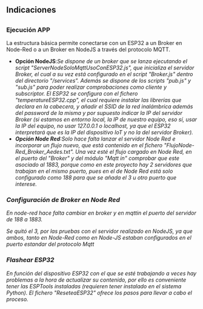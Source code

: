 <h2>Indicaciones<h2>
<h3>Ejecución APP</h3>
<p>La estructura básica permite conectarse con un ESP32 a un Broker en Node-Red o a un Broker en NodeJS a través del protocolo MQTT.</p>
<ul>
<li>
<b>Opción NodeJS</b>:<em>Se dispone de un broker que se lanza ejecutando el script "ServerNodeSoloMqttUsoConESP32.js", que inicializa
el servidor Broker, el cual a su vez está configurado en el script "Broker.js" dentro del directorio "/services". Además se dispone de 
los scripts "pub.js" y "sub.js" para poder realizar comprobaciones como cliente y subscriptor. El ESP32 se configura con el fichero 
"temperatureESP32.cpp", el cual requiere instalar las librerías que declara en la cabecera, y añadir el SSID de la red inalámbrica además
del password de la misma y por supuesto indicar la IP del servidor Broker (si estamos en entorno local, la IP de nuestro equipo, eso sí, 
usar la IP del equipo, no usar 127.0.0.1 o localhost, ya que el ESP32 interpretará que es la IP del dispositivo IoT y no la del servidor
Broker).<em>
</li>
<li>
<b>Opción Node Red</b>:<em>Solo hace falta lanzar el servidor Node Red e incorporar un flujo nuevo, que está contenido en el fichero
"FlujoNode-Red_Broker_Aedes.txt". Una vez esté el flujo cargado en Node Red, en el puerto del "Broker" y del módulo "Mqtt in" comprobar
que este asociado al 1883, porque como en este proyecto hay 2 servidores que trabajan en el mismo puerto, pues en el de Node Red
está solo configurado como 188 para que se añada el 3 u otro puerto que interese.</em>
</li>
</ul>
<h3> Configuración de Broker en Node Red </h3>
<p>En node-red hace falta cambiar en broker y en mqttin el puerto del servidor de 188 a 1883.</p>
<p>Se quitó el 3, por las pruebas con el servidor realizado en NodeJS, ya que ambos, tanto en Node-Red
como en Node-JS estaban configurados en el puerto estandar del protocolo Mqtt</p>
<h3>Flashear ESP32</h3>
<p>En función del dispositivo ESP32 con el que se esté trabajando a veces hay problemas a la hora de actualizar su contenido, por ello
es conveniente tener las ESPTools instaladas (requieren tener instalado en el sistema Python). El fichero "ReseteaESP32" ofrece
los pasos para llevar a cabo el proceso.</p>
